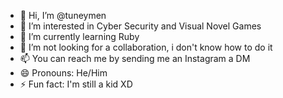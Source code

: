 - 👋 Hi, I’m @tuneymen
- 👀 I’m interested in Cyber Security and Visual Novel Games
- 🌱 I’m currently learning Ruby
- 💞️ I’m not looking for a collaboration, i don't know how to do it
- 📫 You can reach me by sending me an Instagram a DM
- 😄 Pronouns: He/Him
- ⚡ Fun fact: I'm still a kid XD

<!---
tuneymen/tuneymen is a ✨ special ✨ repository because its `README.md` (this file) appears on your GitHub profile.
You can click the Preview link to take a look at your changes.
--->
